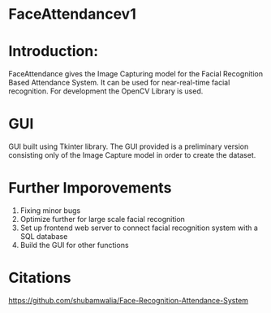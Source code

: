 # FaceAttendancev1

# Introduction:
FaceAttendance gives the Image Capturing model for the Facial Recognition Based Attendance System. It can be used for near-real-time facial recognition. For development the OpenCV Library is used. 

# GUI
GUI built using Tkinter library. The GUI provided is a preliminary version consisting only of the Image Capture model in order to create the dataset. 

# Further Imporovements
1. Fixing minor bugs
2. Optimize further for large scale facial recognition
3. Set up frontend web server to connect facial recognition system with a SQL database
4. Build the GUI for other functions

# Citations

https://github.com/shubamwalia/Face-Recognition-Attendance-System

